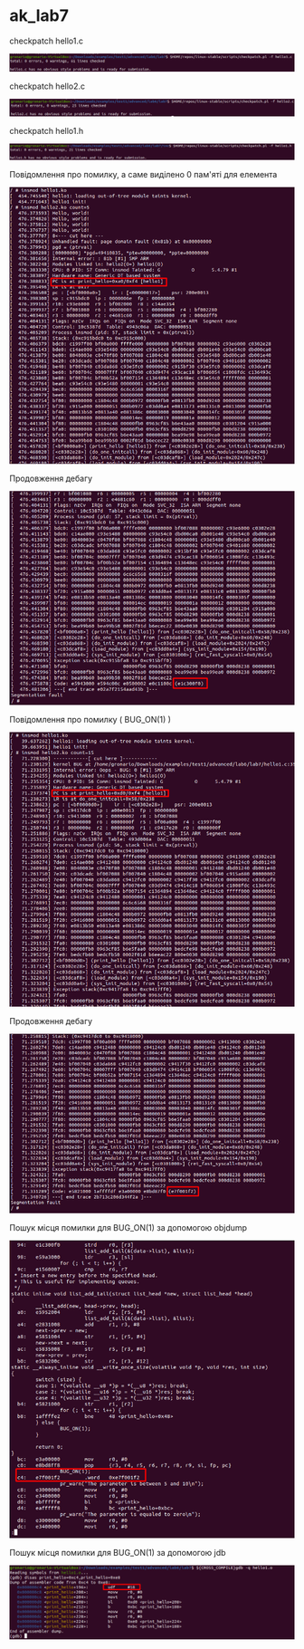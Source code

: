 # ak_lab7
checkpatch hello1.c

![](https://github.com/Gronario/ak_lab7/blob/main/Screenshots/1.png)

checkpatch hello2.c

![](https://github.com/Gronario/ak_lab7/blob/main/Screenshots/2.png)

checkpatch hello1.h

![](https://github.com/Gronario/ak_lab7/blob/main/Screenshots/3.png)

Повідомлення про помилку, а саме виділено 0 пам'яті для елемента

![](https://github.com/Gronario/ak_lab7/blob/main/Screenshots/4.png)

Продовження дебагу

![](https://github.com/Gronario/ak_lab7/blob/main/Screenshots/5.png)

Повідомлення про помилку ( BUG_ON(1) )

![](https://github.com/Gronario/ak_lab7/blob/main/Screenshots/6.png)

Продовження дебагу

![](https://github.com/Gronario/ak_lab7/blob/main/Screenshots/7.png)

Пошук місця помилки для BUG_ON(1) за допомогою objdump

![](https://github.com/Gronario/ak_lab7/blob/main/Screenshots/8.png)

Пошук місця помилки для BUG_ON(1) за допомогою jdb

![](https://github.com/Gronario/ak_lab7/blob/main/Screenshots/9.png)

